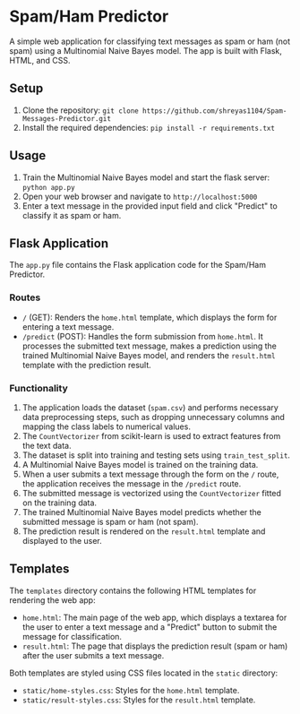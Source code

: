 # Spam/Ham Predictor

A simple web application for classifying text messages as spam or ham (not spam) using a Multinomial Naive Bayes model. The app is built with Flask, HTML, and CSS.

## Setup

1. Clone the repository: `git clone https://github.com/shreyas1104/Spam-Messages-Predictor.git`
2. Install the required dependencies: `pip install -r requirements.txt`

## Usage

1. Train the Multinomial Naive Bayes model and start the flask server: `python app.py`
3. Open your web browser and navigate to `http://localhost:5000`
4. Enter a text message in the provided input field and click "Predict" to classify it as spam or ham.

## Flask Application

The `app.py` file contains the Flask application code for the Spam/Ham Predictor.

### Routes

- `/` (GET): Renders the `home.html` template, which displays the form for entering a text message.
- `/predict` (POST): Handles the form submission from `home.html`. It processes the submitted text message, makes a prediction using the trained Multinomial Naive Bayes model, and renders the `result.html` template with the prediction result.

### Functionality

1. The application loads the dataset (`spam.csv`) and performs necessary data preprocessing steps, such as dropping unnecessary columns and mapping the class labels to numerical values.
2. The `CountVectorizer` from scikit-learn is used to extract features from the text data.
3. The dataset is split into training and testing sets using `train_test_split`.
4. A Multinomial Naive Bayes model is trained on the training data.
5. When a user submits a text message through the form on the `/` route, the application receives the message in the `/predict` route.
6. The submitted message is vectorized using the `CountVectorizer` fitted on the training data.
7. The trained Multinomial Naive Bayes model predicts whether the submitted message is spam or ham (not spam).
8. The prediction result is rendered on the `result.html` template and displayed to the user.

## Templates

The `templates` directory contains the following HTML templates for rendering the web app:

- `home.html`: The main page of the web app, which displays a textarea for the user to enter a text message and a "Predict" button to submit the message for classification.
- `result.html`: The page that displays the prediction result (spam or ham) after the user submits a text message.

Both templates are styled using CSS files located in the `static` directory:

- `static/home-styles.css`: Styles for the `home.html` template.
- `static/result-styles.css`: Styles for the `result.html` template.

